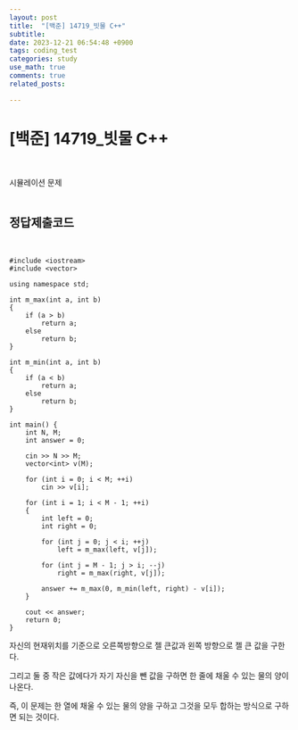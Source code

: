 ```yaml
---
layout: post
title:  "[백준] 14719_빗물 C++"
subtitle:   
date: 2023-12-21 06:54:48 +0900
tags: coding_test
categories: study
use_math: true
comments: true
related_posts:

---
```


# [백준] 14719_빗물 C++<br/>
<br/>

시뮬레이션 문제<br/>
<br/>

## 정답제출코드<br/>
<br/>

```
#include <iostream>
#include <vector>

using namespace std;

int m_max(int a, int b)
{
    if (a > b)
        return a;
    else
        return b;
}

int m_min(int a, int b)
{
    if (a < b)
        return a;
    else
        return b;
}

int main() {
    int N, M;
    int answer = 0;

    cin >> N >> M;
    vector<int> v(M);

    for (int i = 0; i < M; ++i)
        cin >> v[i];

    for (int i = 1; i < M - 1; ++i)
    {
        int left = 0;
        int right = 0;
        
        for (int j = 0; j < i; ++j)
            left = m_max(left, v[j]);
        
        for (int j = M - 1; j > i; --j)
            right = m_max(right, v[j]);
        
        answer += m_max(0, m_min(left, right) - v[i]);
    }

    cout << answer;
    return 0;
}
```

자신의 현재위치를 기준으로 오른쪽방향으로 젤 큰값과 왼쪽 방향으로 젤 큰 값을 구한다.<br/>

그리고 둘 중 작은 값에다가 자기 자신을 뺀 값을 구하면 한 줄에 채울 수 있는 물의 양이 나온다.<br/>

즉, 이 문제는 한 열에 채울 수 있는 물의 양을 구하고 그것을 모두 합하는 방식으로 구하면 되는 것이다.<br/>